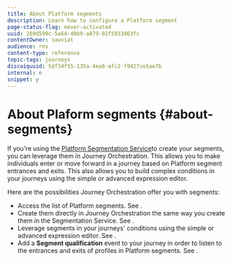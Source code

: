 ```yaml
---
title: About Platform segments
description: Learn how to configure a Platform segment
page-status-flag: never-activated
uuid: 269d590c-5a6d-40b9-a879-02f5033863fc
contentOwner: sauviat
audience: rns
content-type: reference
topic-tags: journeys
discoiquuid: 5df34f55-135a-4ea8-afc2-f9427ce5ae7b
internal: n
snippet: y
---
```


# About Plaform segments {#about-segments}

If you're using the [Platform Segmentation Service](https://docs.adobe.com/content/help/en/experience-platform/segmentation/home.html)to create your segments, you can leverage them in Journey Orchestration. This allows you to make individuals enter or move forward in a journey based on Platform segment entrances and exits. This also allows you to build complex conditions in your journeys using the simple or advanced expression editor.

Here are the possibilities Journey Orchestration offer you with segments:

* Access the list of Platform segments. See [](../segment/creating-a-segment.md).
* Create them directly in Journey Orchestration the same way you create them in the Segmentation Service. See [](../segment/creating-a-segment.md).
* Leverage segments in your journeys' conditions using the simple or advanced expression editor. See [](../segment/using-a-segment.md).
* Add a **Segment qualification** event to your journey in order to listen to the entrances and exits of profiles in Platform segments. See [](../building-journeys/event-activities.md#segment-qualification).



